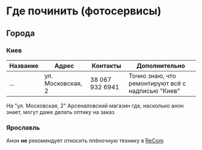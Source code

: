 # Где починить (фотосервисы)

## Города

### Киев

Название | Адрес | Контакты | Дополнительно
-------- | ----- | -------- | -------------
... | ул. Московская, 2 | 38 067 932 6941 | Точно знаю, что ремонтируют всё с надписью "Киев"

На "ул. Московская, 2" Арсеналовский магазин где, насколько анон знает, могут даже делать оптику на заказ

### Ярославль

Анон **не** рекомендует относить плёночную технику в [ReCom](http://recom.su/)
